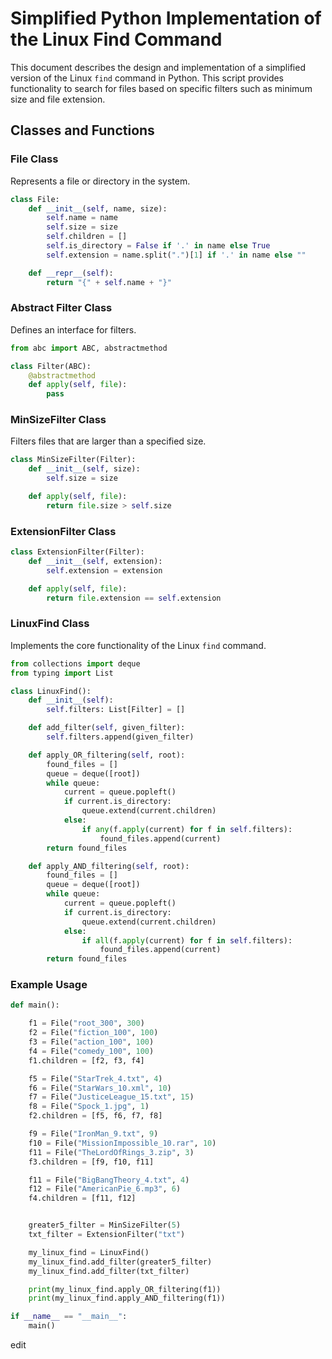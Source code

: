 # Simplified Python Implementation of the Linux Find Command

This document describes the design and implementation of a simplified version of the Linux `find` command in Python. This script provides functionality to search for files based on specific filters such as minimum size and file extension.

## Classes and Functions

### File Class

Represents a file or directory in the system.

```python
class File:
    def __init__(self, name, size):
        self.name = name
        self.size = size
        self.children = []
        self.is_directory = False if '.' in name else True
        self.extension = name.split(".")[1] if '.' in name else ""

    def __repr__(self):
        return "{" + self.name + "}"

```
### Abstract Filter Class
Defines an interface for filters.

``` python
from abc import ABC, abstractmethod

class Filter(ABC):
    @abstractmethod
    def apply(self, file):
        pass

```
### MinSizeFilter Class
Filters files that are larger than a specified size.

``` python
class MinSizeFilter(Filter):
    def __init__(self, size):
        self.size = size

    def apply(self, file):
        return file.size > self.size
```
### ExtensionFilter Class
```python
class ExtensionFilter(Filter):
    def __init__(self, extension):
        self.extension = extension

    def apply(self, file):
        return file.extension == self.extension

```
### LinuxFind Class
Implements the core functionality of the Linux `find` command.

```python
from collections import deque
from typing import List

class LinuxFind():
    def __init__(self):
        self.filters: List[Filter] = []

    def add_filter(self, given_filter):
        self.filters.append(given_filter)

    def apply_OR_filtering(self, root):
        found_files = []
        queue = deque([root])
        while queue:
            current = queue.popleft()
            if current.is_directory:
                queue.extend(current.children)
            else:
                if any(f.apply(current) for f in self.filters):
                    found_files.append(current)
        return found_files

    def apply_AND_filtering(self, root):
        found_files = []
        queue = deque([root])
        while queue:
            current = queue.popleft()
            if current.is_directory:
                queue.extend(current.children)
            else:
                if all(f.apply(current) for f in self.filters):
                    found_files.append(current)
        return found_files
```

### Example Usage
``` python
def main():

    f1 = File("root_300", 300)
    f2 = File("fiction_100", 100)
    f3 = File("action_100", 100)
    f4 = File("comedy_100", 100)
    f1.children = [f2, f3, f4]

    f5 = File("StarTrek_4.txt", 4)
    f6 = File("StarWars_10.xml", 10)
    f7 = File("JusticeLeague_15.txt", 15)
    f8 = File("Spock_1.jpg", 1)
    f2.children = [f5, f6, f7, f8]

    f9 = File("IronMan_9.txt", 9)
    f10 = File("MissionImpossible_10.rar", 10)
    f11 = File("TheLordOfRings_3.zip", 3)
    f3.children = [f9, f10, f11]

    f11 = File("BigBangTheory_4.txt", 4)
    f12 = File("AmericanPie_6.mp3", 6)
    f4.children = [f11, f12]


    greater5_filter = MinSizeFilter(5)
    txt_filter = ExtensionFilter("txt")

    my_linux_find = LinuxFind()
    my_linux_find.add_filter(greater5_filter)
    my_linux_find.add_filter(txt_filter)

    print(my_linux_find.apply_OR_filtering(f1))
    print(my_linux_find.apply_AND_filtering(f1))

if __name__ == "__main__":
    main()
```

edit
